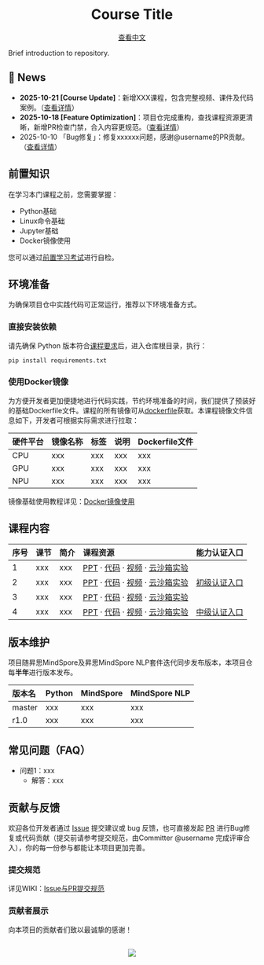 <div align=center>
  <h1>Course Title</h1>
  <p><a href="./README.md">查看中文</a></p>
</div>

Brief introduction to repository.

## 📢 News
- **2025-10-21 [Course Update]**：新增XXX课程，包含完整视频、课件及代码案例。（[查看详情](xxxx)）
- **2025-10-18 [Feature Optimization]**：项目仓完成重构，查找课程资源更清晰，新增PR检查门禁，合入内容更规范。（[查看详情](xxx)）
- 2025-10-10 「Bug修复」：修复xxxxxx问题，感谢@username的PR贡献。（[查看详情](xxxx)）

## 前置知识

在学习本门课程之前，您需要掌握：
- Python基础
- Linux命令基础
- Jupyter基础
- Docker镜像使用

您可以通过[前置学习考试](考试链接)进行自检。

## 环境准备

为确保项目仓中实践代码可正常运行，推荐以下环境准备方式。

### 直接安装依赖

请先确保 Python 版本符合[课程要求](#版本维护)后，进入仓库根目录，执行：

```bash
pip install requirements.txt
```

### 使用Docker镜像
为方便开发者更加便捷地进行代码实践，节约环境准备的时间，我们提供了预装好的基础Dockerfile文件。课程的所有镜像可从[dockerfile](./dockerfile/)获取。本课程镜像文件信息如下，开发者可根据实际需求进行拉取：

| 硬件平台 | 镜像名称        | 标签      |  说明                     | Dockerfile文件 |
| :------ | :-------------- | :------- | :------------------------ | :------------- |
| CPU     | xxx             | xxx      | xxx                       | xxx            |
| GPU     | xxx             | xxx      | xxx                       | xxx            |
| NPU     | xxx             | xxx      | xxx                       | xxx            |

镜像基础使用教程详见：[Docker镜像使用](./dockerfile/README.md)

## 课程内容

| 序号 | 课节    | 简介             | 课程资源                  | 能力认证入口 | 
| :-- | :------ | :--------------- | :----------------------- | :---------- |
| 1   | xxx     | xxx              | [PPT](跳转链接) · [代码](跳转链接) · [视频](跳转链接) · [云沙箱实验](跳转链接) |  |
| 2   | xxx     | xxx              | [PPT](跳转链接) · [代码](跳转链接) · [视频](跳转链接) · [云沙箱实验](跳转链接) | [初级认证入口](xxxx) |
| 3   | xxx     | xxx              | [PPT](跳转链接) · [代码](跳转链接) · [视频](跳转链接) · [云沙箱实验](跳转链接) |  |
| 4   | xxx     | xxx              | [PPT](跳转链接) · [代码](跳转链接) · [视频](跳转链接) · [云沙箱实验](跳转链接) | [中级认证入口](xxxx) |


## 版本维护

项目随昇思MindSpore及昇思MindSpore NLP套件迭代同步发布版本，本项目仓每**半年**进行版本发布。


| 版本名  | Python | MindSpore | MindSpore NLP | 
| :----- | :----- |:------ |:------ |
| master | xxx    | xxx    | xxx    |
| r1.0   | xxx    | xxx    | xxx    |

## 常见问题（FAQ）
- 问题1：xxx
    - 解答：xxx

## 贡献与反馈

欢迎各位开发者通过 [Issue](Issue链接) 提交建议或 bug 反馈，也可直接发起 [PR](PR链接) 进行Bug修复或代码贡献（提交前请参考提交规范，由Committer @username 完成评审合入），你的每一份参与都能让本项目更加完善。

### 提交规范
详见WIKI：[Issue与PR提交规范](WIKI链接)


### 贡献者展示

向本项目的贡献者们致以最诚挚的感谢！

<div align=center style="margin-top: 30px;">
  <a href="https://github.com/mindspore-courses/xxx/graphs/contributors">
    <img src="https://contrib.rocks/image?repo=mindspore-courses/xxx" />
  </a>
</div>
